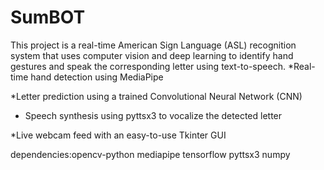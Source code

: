 # SumBOT
This project is a real-time American Sign Language (ASL) recognition system that uses computer vision and deep learning to identify hand gestures and speak the corresponding letter using text-to-speech.
*Real-time hand detection using MediaPipe

*Letter prediction using a trained Convolutional Neural Network (CNN)

* Speech synthesis using pyttsx3 to vocalize the detected letter

 *Live webcam feed with an easy-to-use Tkinter GUI

dependencies:opencv-python mediapipe tensorflow pyttsx3 numpy

